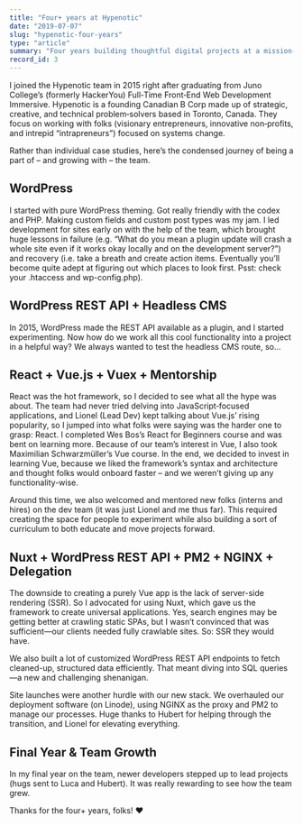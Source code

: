 ```yaml
---
title: "Four+ years at Hypenotic"
date: "2019-07-07"
slug: "hypenotic-four-years"
type: "article"
summary: "Four years building thoughtful digital projects at a mission-driven studio."
record_id: 3
---
```


I joined the Hypenotic team in 2015 right after graduating from Juno College’s (formerly HackerYou) Full‑Time Front‑End Web Development Immersive. Hypenotic is a founding Canadian B Corp made up of strategic, creative, and technical problem‑solvers based in Toronto, Canada. They focus on working with folks (visionary entrepreneurs, innovative non‑profits, and intrepid “intrapreneurs”) focused on systems change.

Rather than individual case studies, here’s the condensed journey of being a part of – and growing with – the team.

## WordPress

I started with pure WordPress theming. Got really friendly with the codex and PHP. Making custom fields and custom post types was my jam. I led development for sites early on with the help of the team, which brought huge lessons in failure (e.g. “What do you mean a plugin update will crash a whole site even if it works okay locally and on the development server?”) and recovery (i.e. take a breath and create action items. Eventually you’ll become quite adept at figuring out which places to look first. Psst: check your .htaccess and wp-config.php).

## WordPress REST API + Headless CMS

In 2015, WordPress made the REST API available as a plugin, and I started experimenting. Now how do we work all this cool functionality into a project in a helpful way? We always wanted to test the headless CMS route, so...

## React + Vue.js + Vuex + Mentorship

React was the hot framework, so I decided to see what all the hype was about. The team had never tried delving into JavaScript‑focused applications, and Lionel (Lead Dev) kept talking about Vue.js’ rising popularity, so I jumped into what folks were saying was the harder one to grasp: React. I completed Wes Bos’s React for Beginners course and was bent on learning more. Because of our team’s interest in Vue, I also took Maximilian Schwarzmüller’s Vue course. In the end, we decided to invest in learning Vue, because we liked the framework’s syntax and architecture and thought folks would onboard faster – and we weren’t giving up any functionality-wise.

Around this time, we also welcomed and mentored new folks (interns and hires) on the dev team (it was just Lionel and me thus far). This required creating the space for people to experiment while also building a sort of curriculum to both educate and move projects forward.

## Nuxt + WordPress REST API + PM2 + NGINX + Delegation

The downside to creating a purely Vue app is the lack of server-side rendering (SSR). So I advocated for using Nuxt, which gave us the framework to create universal applications. Yes, search engines may be getting better at crawling static SPAs, but I wasn’t convinced that was sufficient—our clients needed fully crawlable sites. So: SSR they would have.

We also built a lot of customized WordPress REST API endpoints to fetch cleaned-up, structured data efficiently. That meant diving into SQL queries—a new and challenging shenanigan.

Site launches were another hurdle with our new stack. We overhauled our deployment software (on Linode), using NGINX as the proxy and PM2 to manage our processes. Huge thanks to Hubert for helping through the transition, and Lionel for elevating everything.

## Final Year & Team Growth

In my final year on the team, newer developers stepped up to lead projects (hugs sent to Luca and Hubert). It was really rewarding to see how the team grew.

Thanks for the four+ years, folks! ❤️
